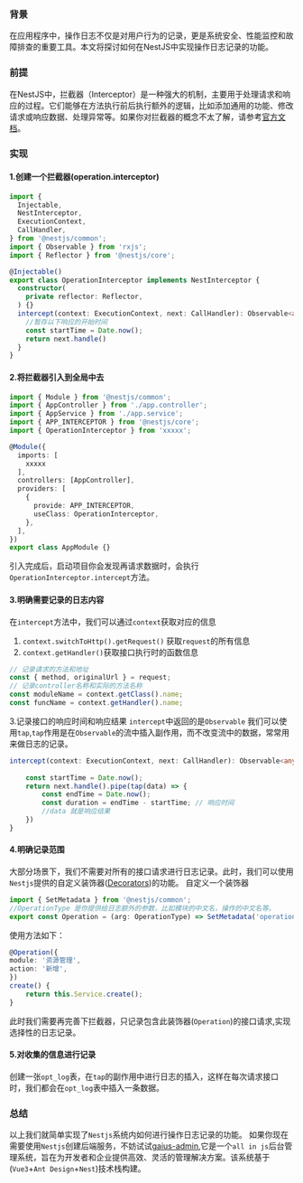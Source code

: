 ### 背景
在应用程序中，操作日志不仅是对用户行为的记录，更是系统安全、性能监控和故障排查的重要工具。本文将探讨如何在NestJS中实现操作日志记录的功能。
### 前提
在NestJS中，拦截器（Interceptor）是一种强大的机制，主要用于处理请求和响应的过程。它们能够在方法执行前后执行额外的逻辑，比如添加通用的功能、修改请求或响应数据、处理异常等。如果你对拦截器的概念不太了解，请参考[官方文档](https://docs.nestjs.com/faq/request-lifecycle#interceptors)。
### 实现
#### 1.创建一个拦截器(operation.interceptor)
```typescript
import {
  Injectable,
  NestInterceptor,
  ExecutionContext,
  CallHandler,
} from '@nestjs/common';
import { Observable } from 'rxjs';
import { Reflector } from '@nestjs/core';

@Injectable()
export class OperationInterceptor implements NestInterceptor {
  constructor(
    private reflector: Reflector,
  ) {}
  intercept(context: ExecutionContext, next: CallHandler): Observable<any> {
    //暂存以下响应的开始时间
    const startTime = Date.now();
    return next.handle()
  }
}
```
#### 2.将拦截器引入到全局中去
```typescript
import { Module } from '@nestjs/common';
import { AppController } from './app.controller';
import { AppService } from './app.service';
import { APP_INTERCEPTOR } from '@nestjs/core';
import { OperationInterceptor } from 'xxxxx';

@Module({
  imports: [
    xxxxx
  ],
  controllers: [AppController],
  providers: [
    {
      provide: APP_INTERCEPTOR,
      useClass: OperationInterceptor,
    },
  ],
})
export class AppModule {}
```
引入完成后，启动项目你会发现再请求数据时，会执行`OperationInterceptor.intercept`方法。
#### 3.明确需要记录的日志内容
在`intercept`方法中，我们可以通过`context`获取对应的信息
 1. `context.switchToHttp().getRequest()` 获取`request`的所有信息
 2. `context.getHandler()`获取接口执行时的函数信息
```typescript
// 记录请求的方法和地址
const { method, originalUrl } = request;
// 记录controller名称和实际的方法名称
const moduleName = context.getClass().name;
const funcName = context.getHandler().name;
```
 3.记录接口的响应时间和响应结果
  `intercept`中返回的是`Observable` 我们可以使用`tap`,`tap`作用是在`Observable`的流中插入副作用，而不改变流中的数据，常常用来做日志的记录。
```typescript
intercept(context: ExecutionContext, next: CallHandler): Observable<any> {
    
    const startTime = Date.now();
    return next.handle().pipe(tap(data) => {
        const endTime = Date.now();
        const duration = endTime - startTime; // 响应时间
        //data 就是响应结果
    })
}
```
#### 4.明确记录范围
大部分场景下，我们不需要对所有的接口请求进行日志记录。此时，我们可以使用`Nestjs`提供的自定义装饰器([Decorators](https://docs.nestjs.com/microservices/basics#decorators))的功能。
自定义一个装饰器
```typescript
import { SetMetadata } from '@nestjs/common';
//OperationType 是你提供给日志额外的参数，比如模块的中文名，操作的中文名等。
export const Operation = (arg: OperationType) => SetMetadata('operation', arg);
```
使用方法如下：
```typescript
@Operation({
module: '资源管理',
action: '新增',
})
create() {
    return this.Service.create();
}
```
此时我们需要再完善下拦截器，只记录包含此装饰器(`Operation`)的接口请求,实现选择性的日志记录。
#### 5.对收集的信息进行记录
创建一张`opt_log`表，在`tap`的副作用中进行日志的插入，这样在每次请求接口时，我们都会在`opt_log`表中插入一条数据。
### 总结
以上我们就简单实现了`Nestjs`系统内如何进行操作日志记录的功能。
如果你现在需要使用`Nestjs`创建后端服务，不妨试试[gaius-admin](./index.md),它是一个`all in js`后台管理系统，旨在为开发者和企业提供高效、灵活的管理解决方案。该系统基于(`Vue3`+`Ant Design`+`Nest`)技术栈构建。